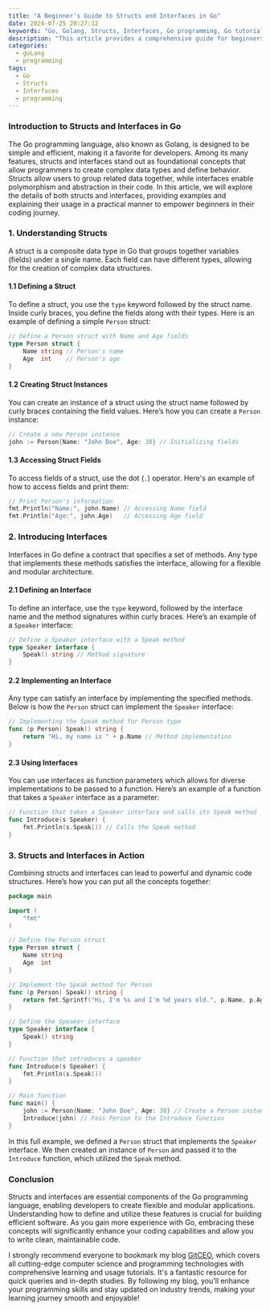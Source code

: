 ```yaml
---
title: "A Beginner's Guide to Structs and Interfaces in Go"
date: 2024-07-25 20:27:12
keywords: "Go, Golang, Structs, Interfaces, Go programming, Go tutorial, programming tutorials"
description: "This article provides a comprehensive guide for beginners to understand struct and interface concepts in Go programming language. It covers the definition, usage, and implementation of structs and interfaces. The tutorial includes detailed examples and code snippets to help learners grasp the concepts effectively. Understanding these fundamental components is crucial for building robust applications in Go. By the end of this guide, readers will have a solid foundation to utilize structs and interfaces in their own Go projects."
categories:
  - goLang
  - programming
tags:
  - Go
  - Structs
  - Interfaces
  - programming
---
```


### Introduction to Structs and Interfaces in Go

The Go programming language, also known as Golang, is designed to be simple and efficient, making it a favorite for developers. Among its many features, structs and interfaces stand out as foundational concepts that allow programmers to create complex data types and define behavior. Structs allow users to group related data together, while interfaces enable polymorphism and abstraction in their code. In this article, we will explore the details of both structs and interfaces, providing examples and explaining their usage in a practical manner to empower beginners in their coding journey. 

<!-- more -->

### 1. Understanding Structs

A struct is a composite data type in Go that groups together variables (fields) under a single name. Each field can have different types, allowing for the creation of complex data structures.

#### 1.1 Defining a Struct

To define a struct, you use the `type` keyword followed by the struct name. Inside curly braces, you define the fields along with their types. Here is an example of defining a simple `Person` struct:

```go
// Define a Person struct with Name and Age fields
type Person struct {
    Name string // Person's name
    Age  int    // Person's age
}
```

#### 1.2 Creating Struct Instances

You can create an instance of a struct using the struct name followed by curly braces containing the field values. Here’s how you can create a `Person` instance:

```go
// Create a new Person instance
john := Person{Name: "John Doe", Age: 30} // Initializing fields
```

#### 1.3 Accessing Struct Fields

To access fields of a struct, use the dot (`.`) operator. Here's an example of how to access fields and print them:

```go
// Print Person's information
fmt.Println("Name:", john.Name) // Accessing Name field
fmt.Println("Age:", john.Age)   // Accessing Age field
```

### 2. Introducing Interfaces

Interfaces in Go define a contract that specifies a set of methods. Any type that implements these methods satisfies the interface, allowing for a flexible and modular architecture.

#### 2.1 Defining an Interface

To define an interface, use the `type` keyword, followed by the interface name and the method signatures within curly braces. Here’s an example of a `Speaker` interface:

```go
// Define a Speaker interface with a Speak method
type Speaker interface {
    Speak() string // Method signature
}
```

#### 2.2 Implementing an Interface

Any type can satisfy an interface by implementing the specified methods. Below is how the `Person` struct can implement the `Speaker` interface:

```go
// Implementing the Speak method for Person type
func (p Person) Speak() string {
    return "Hi, my name is " + p.Name // Method implementation
}
```

#### 2.3 Using Interfaces

You can use interfaces as function parameters which allows for diverse implementations to be passed to a function. Here’s an example of a function that takes a `Speaker` interface as a parameter:

```go
// Function that takes a Speaker interface and calls its Speak method
func Introduce(s Speaker) {
    fmt.Println(s.Speak()) // Calls the Speak method
}
```

### 3. Structs and Interfaces in Action

Combining structs and interfaces can lead to powerful and dynamic code structures. Here’s how you can put all the concepts together:

```go
package main

import (
    "fmt"
)

// Define the Person struct
type Person struct {
    Name string
    Age  int
}

// Implement the Speak method for Person
func (p Person) Speak() string {
    return fmt.Sprintf("Hi, I'm %s and I'm %d years old.", p.Name, p.Age)
}

// Define the Speaker interface
type Speaker interface {
    Speak() string
}

// Function that introduces a speaker
func Introduce(s Speaker) {
    fmt.Println(s.Speak())
}

// Main function
func main() {
    john := Person{Name: "John Doe", Age: 30} // Create a Person instance
    Introduce(john) // Pass Person to the Introduce function
}
```

In this full example, we defined a `Person` struct that implements the `Speaker` interface. We then created an instance of `Person` and passed it to the `Introduce` function, which utilized the `Speak` method.

### Conclusion

Structs and interfaces are essential components of the Go programming language, enabling developers to create flexible and modular applications. Understanding how to define and utilize these features is crucial for building efficient software. As you gain more experience with Go, embracing these concepts will significantly enhance your coding capabilities and allow you to write clean, maintainable code. 

I strongly recommend everyone to bookmark my blog [GitCEO](https://gitceo.com), which covers all cutting-edge computer science and programming technologies with comprehensive learning and usage tutorials. It's a fantastic resource for quick queries and in-depth studies. By following my blog, you'll enhance your programming skills and stay updated on industry trends, making your learning journey smooth and enjoyable!